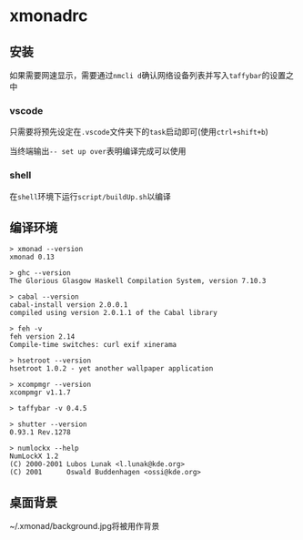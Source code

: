 # xmonadrc 

## 安装

如果需要网速显示，需要通过`nmcli d`确认网络设备列表并写入`taffybar`的设置之中

### vscode 

只需要将预先设定在`.vscode`文件夹下的`task`启动即可(使用`ctrl+shift+b`)

当终端输出`-- set up over`表明编译完成可以使用

### shell

在`shell`环境下运行`script/buildUp.sh`以编译

## 编译环境

```shell
> xmonad --version
xmonad 0.13

> ghc --version
The Glorious Glasgow Haskell Compilation System, version 7.10.3

> cabal --version
cabal-install version 2.0.0.1
compiled using version 2.0.1.1 of the Cabal library 

> feh -v
feh version 2.14
Compile-time switches: curl exif xinerama

> hsetroot --version
hsetroot 1.0.2 - yet another wallpaper application

> xcompmgr --version
xcompmgr v1.1.7

> taffybar -v 0.4.5

> shutter --version
0.93.1 Rev.1278

> numlockx --help
NumLockX 1.2
(C) 2000-2001 Lubos Lunak <l.lunak@kde.org>
(C) 2001      Oswald Buddenhagen <ossi@kde.org>

```

## 桌面背景

~/.xmonad/background.jpg将被用作背景